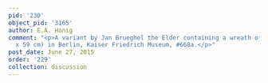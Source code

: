 ```yaml
---
pid: '230'
object_pid: '3165'
author: E.A. Honig
comment: "<p>A variant by Jan Brueghel the Elder containing a wreath of flowers (64
  x 59 cm) in Berlin, Kaiser Friedrich Museum, #668a.</p>"
post_date: June 27, 2015
order: '229'
collection: discussion
---
```

